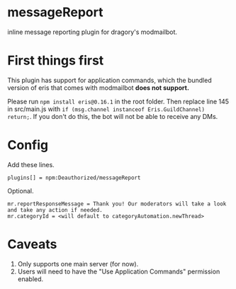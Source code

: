 # messageReport
inline message reporting plugin for dragory's modmailbot.

# First things first
This plugin has support for application commands, which the bundled version of eris that comes with modmailbot **does not support.**

Please run `npm install eris@0.16.1` in the root folder. Then replace line 145 in src/main.js with `if (msg.channel instanceof Eris.GuildChannel) return;`. If you don't do this, the bot will not be able to receive any DMs.

# Config
Add these lines.

```
plugins[] = npm:Deauthorized/messageReport
```

Optional.

```
mr.reportResponseMessage = Thank you! Our moderators will take a look and take any action if needed.
mr.categoryId = <will default to categoryAutomation.newThread>
```

# Caveats 

1) Only supports one main server (for now).
2) Users will need to have the "Use Application Commands" permission enabled.
